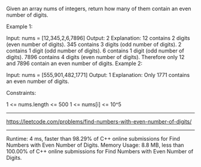 Given an array nums of integers, return how many of them contain an even number of digits.
 

Example 1:

Input: nums = [12,345,2,6,7896]
Output: 2
Explanation: 
12 contains 2 digits (even number of digits). 
345 contains 3 digits (odd number of digits). 
2 contains 1 digit (odd number of digits). 
6 contains 1 digit (odd number of digits). 
7896 contains 4 digits (even number of digits). 
Therefore only 12 and 7896 contain an even number of digits.
Example 2:

Input: nums = [555,901,482,1771]
Output: 1 
Explanation: 
Only 1771 contains an even number of digits.

Constraints:

1 <= nums.length <= 500
1 <= nums[i] <= 10^5

---
https://leetcode.com/problems/find-numbers-with-even-number-of-digits/

---

Runtime: 4 ms, faster than 98.29% of C++ online submissions for Find Numbers with Even Number of Digits.
Memory Usage: 8.8 MB, less than 100.00% of C++ online submissions for Find Numbers with Even Number of Digits.